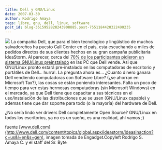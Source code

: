 ```yaml
---
title: Dell y GNU/Linux
date: 2007-03-30
author: Rodrigo Amaya
tags: libre, gnu, dell, linux, software
post_id: blog-3515952828243908885.post-7551184420322490235
---
```


[![](http://bp1.blogger.com/_ayvorITawE4/Rg2UE_TPf6I/AAAAAAAAAPQ/w-I3tKN81rM/s400/dell-tux-linux.jpg)](http://bp1.blogger.com/_ayvorITawE4/Rg2UE_TPf6I/AAAAAAAAAPQ/w-I3tKN81rM/s1600-h/dell-tux-linux.jpg) La compañía Dell,
que para el bien tecnológico y lingüístico de muchos salvadoreños ha puesto Call Center en el país, esta escuchando a miles de pedidos directos de sus clientes hechos en su gran campaña publicitaria IdeaStorm. Al parecer, cerca del [70% de los participantes pidieron un sistema GNU/Linux preinstalado](http://www.engadget.com/2007/03/07/dell-customers-root-for-linux-option/) en las PC que Dell vende. Asi que GNU/Linux pronto estará pre-instalado en las computadoras de escritorio y portátiles de Dell... hurra!. La pregunta ahora es... ¿Cuanto dinero ganara Dell vendiendo computadoras con Software Libre? (¿se ahorran en Microsoft Tax?), las cosas se están poniendo interesantes. Falta un poco de tiempo para ver estas hermosas computadoras (sin Microsoft Windows) en el mercado, ya que Dell tiene que capacitar a sus técnicos en el uso/instalación de las distribuciones que se usen (GNU/Linux capable) y ademas tiene que dar soporte para todo (o la mayoría) del hardware de Dell.

¿No sería lindo ver drivers Dell completamente Open Source? GNU/Linux en todos los escritorios, ya no es un sueño, es una realidad, ahí vamos ;)

fuente [www.dell.com](http://www.dell.com/content/topics/global.aspx/ideastorm/ideasinaction?c=us&l=en&s=gen), imagen tomada de Engadget.Copyleft Rodrigo S. Amaya C. y el staff del Sr. Byte